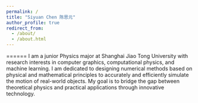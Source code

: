 ```yaml
---
permalink: /
title: "Siyuan Chen 陈思元"
author_profile: true
redirect_from: 
  - /about/
  - /about.html
---
```


======
I am a junior Physics major at Shanghai Jiao Tong University with research interests in computer graphics, computational physics, and machine learning. I am dedicated to designing numerical methods based on physical and mathematical principles to accurately and efficiently simulate the motion of real-world objects. My goal is to bridge the gap between theoretical physics and practical applications through innovative technology.

